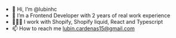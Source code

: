 - 👋 Hi, I’m @lubinhc
- 👀 I’m a Frontend Developer with 2 years of real work experience
- 👨🏻‍💻 I work with Shopify, Shopify liquid, React and Typescript
- 📫 How to reach me lubin.cardenas15@gmail.com

<!---
lubinhc/lubinhc is a ✨ special ✨ repository because its `README.md` (this file) appears on your GitHub profile.
You can click the Preview link to take a look at your changes.
--->

